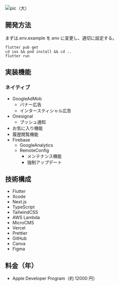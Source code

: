 ![pic（大）](https://github.com/user-attachments/assets/3ab43f70-545b-4622-82f4-bf604c1a59ab)

## 開発方法

まずは.env.example を.env に変更し、適切に設定する。

```
flutter pub get
cd ios && pod install && cd ..
flutter run
```

<!-- または

```
chmod +x pod.sh
./pod.sh
``` -->

## 実装機能

### ネイティブ

- GoogleAdMob
  - バナー広告
  - インタースティシャル広告
- Onesignal
  - プッシュ通知
- お気に入り機能
- 履歴閲覧機能
- Firebase
  - GoogleAnalytics
  - RemoteConfig
    - メンテナンス機能
    - 強制アップデート

## 技術構成

- Flutter
- Xcode
- Next.js
- TypeScript
- TailwindCSS
- AWS Lambda
- MicroCMS
- Vercel
- Prettier
- GitHub
- Canva
- Figma

## 料金（年）

- Apple Developer Program（約 12000 円）
